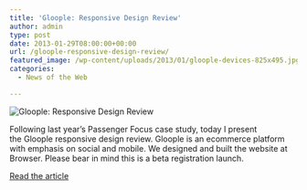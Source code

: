 ```yaml
---
title: 'Gloople: Responsive Design Review'
author: admin
type: post
date: 2013-01-29T08:00:00+00:00
url: /gloople-responsive-design-review/
featured_image: /wp-content/uploads/2013/01/gloople-devices-825x495.jpg
categories:
  - News of the Web

---
```

<img src="https://i0.wp.com/dbushell.com/wp-content/uploads/2013/01/gloople-devices.jpg?w=700" alt="Gloople: Responsive Design Review" data-recalc-dims="1" />

Following last year’s Passenger Focus case study, today I present the Gloople responsive design review. Gloople is an ecommerce platform with emphasis on social and mobile. We designed and built the website at Browser. Please bear in mind this is a beta registration launch.

<a href="http://dbushell.com/2013/01/28/gloople-responsive-design-review/" title="Gloople: Responsive Design Review" target="_blank">Read the article</a>